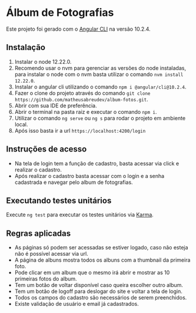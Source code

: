 # Álbum de Fotografias

Este projeto foi gerado com o [Angular CLI](https://github.com/angular/angular-cli) na versão 10.2.4.

## Instalação

1. Instalar o node 12.22.0.
2. Recomendo usar o nvm para gerenciar as versões do node instaladas, para instalar o node com o nvm basta utilizar o comando `nvm install 12.22.0`.
3. Instalar o angular cli utilizando o comando `npm i @angular/cli@10.2.4`.
5. Fazer o clone do projeto através do comando `git clone https://github.com/matheusabreudev/album-fotos.git`.
6. Abrir com sua IDE de preferência.
7. Abrir o terminal na pasta raiz e executar o comando `npm i`.
8. Utilizar o comando `ng serve` ou `ng s` para rodar o projeto em ambiente local.
9. Após isso basta ir a url `https://localhost:4200/login`

## Instruções de acesso

- Na tela de login tem a função de cadastro, basta acessar via click e realizar o cadastro.
- Após realizar o cadastro basta acessar com o login e a senha cadastrada e navegar pelo album de fotografias.

## Executando testes unitários

Execute `ng test` para executar os testes unitários via [Karma](https://karma-runner.github.io).

## Regras aplicadas

- As páginas só podem ser acessadas se estiver logado, caso não esteja não é possível acessar via url.
- A página de albuns mostra todos os albuns com a thumbnail da primeira foto.
- Pode clicar em um album que o mesmo irá abrir e mostrar as 10 primeiras fotos do album.
- Tem um botão de voltar disponível caso queira escolher outro album.
- Tem um botão de logoff para deslogar do site e voltar a tela de login.
- Todos os campos do cadastro são necessários de serem preenchidos.
- Existe validação de usuário e email já cadastrados.
